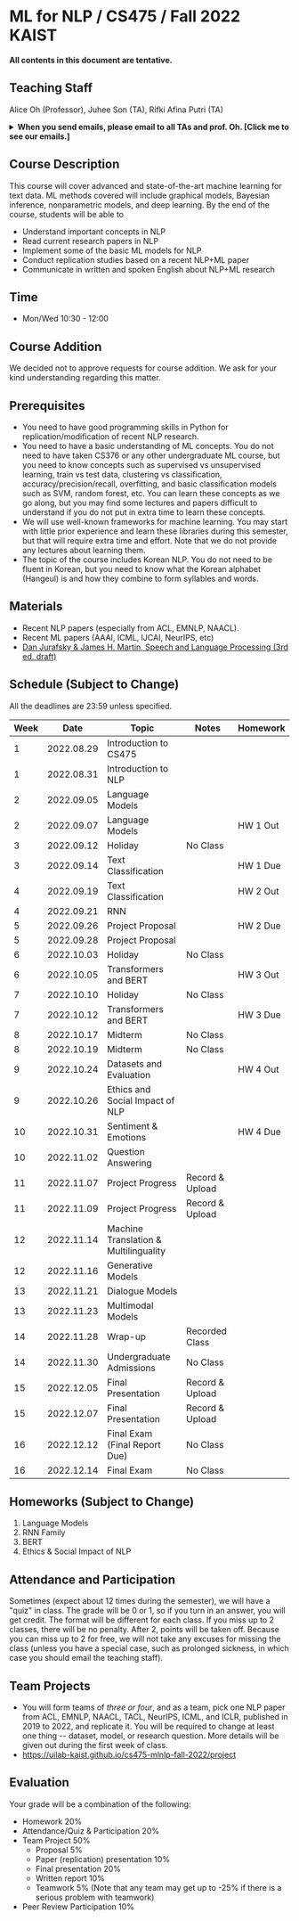 # ML for NLP / CS475 / Fall 2022 KAIST

**All contents in this document are tentative.**

## Teaching Staff

Alice Oh (Professor), Juhee Son (TA), Rifki Afina Putri (TA)

<details>
<summary><strong>When you send emails, please email to all TAs and prof. Oh. [Click me to see our emails.]</strong></summary>

<p><code>alice.oh@kaist.edu, sjh5665@kaist.ac.kr, rifkiaputri@kaist.ac.kr</code></p>

<p><i>And put "CS475" to the title. (e.g., [CS475] Do we have a class on thanksgiving day?)</i></p>

</details>

## Course Description

This course will cover advanced and state-of-the-art machine learning for text data. ML methods covered will include graphical models, Bayesian inference, nonparametric models, and deep learning. By the end of the course, students will be able to

- Understand important concepts in NLP
- Read current research papers in NLP
- Implement some of the basic ML models for NLP
- Conduct replication studies based on a recent NLP+ML paper
- Communicate in written and spoken English about NLP+ML research

## Time
- Mon/Wed 10:30 - 12:00

## Course Addition
We decided not to approve requests for course addition. We ask for your kind understanding regarding this matter.

## Prerequisites  

- You need to have good programming skills in Python for replication/modification of recent NLP research.
- You need to have a basic understanding of ML concepts. You do not need to have taken CS376 or any other undergraduate ML course, but you need to know concepts such as supervised vs unsupervised learning, train vs test data, clustering vs classification, accuracy/precision/recall, overfitting, and basic classification models such as SVM, random forest, etc. You can learn these concepts as we go along, but you may find some lectures and papers difficult to understand if you do not put in extra time to learn these concepts.
- We will use well-known frameworks for machine learning. You may start with little prior experience and learn these libraries during this semester, but that will require extra time and effort. Note that we do not provide any lectures about learning them.
- The topic of the course includes Korean NLP. You do not need to be fluent in Korean, but you need to know what the Korean alphabet (Hangeul) is and how they combine to form syllables and words.

## Materials

- Recent NLP papers (especially from ACL, EMNLP, NAACL).
- Recent ML papers (AAAI, ICML, IJCAI, NeurIPS, etc)
- [Dan Jurafsky & James H. Martin, Speech and Language Processing (3rd ed. draft)](https://web.stanford.edu/~jurafsky/slp3/)

## Schedule (Subject to Change)

All the deadlines are 23:59 unless specified.

| Week | Date       | Topic                                 | Notes               | Homework             |
|------|------------|---------------------------------------|---------------------|----------------------|
|    1 | 2022.08.29 | Introduction to CS475                 |                     |                      |
|    1 | 2022.08.31 | Introduction to NLP                   |                     |                      |
|    2 | 2022.09.05 | Language Models                       |                     |                      |
|    2 | 2022.09.07 | Language Models                       |                     | HW 1 Out             |
|    3 | 2022.09.12 | Holiday                               | No Class            |                      |
|    3 | 2022.09.14 | Text Classification                   |                     | HW 1 Due             |
|    4 | 2022.09.19 | Text Classification                   |                     | HW 2 Out             |
|    4 | 2022.09.21 | RNN                                   |                     |                      |
|    5 | 2022.09.26 | Project Proposal                      |                     | HW 2 Due             |
|    5 | 2022.09.28 | Project Proposal                      |                     |                      |
|    6 | 2022.10.03 | Holiday                               | No Class            |                      |
|    6 | 2022.10.05 | Transformers and BERT                 |                     | HW 3 Out             |
|    7 | 2022.10.10 | Holiday                               | No Class            |                      |
|    7 | 2022.10.12 | Transformers and BERT                 |                     | HW 3 Due             |
|    8 | 2022.10.17 | Midterm                               | No Class            |                      |
|    8 | 2022.10.19 | Midterm                               | No Class            |                      |
|    9 | 2022.10.24 | Datasets and Evaluation               |                     | HW 4 Out             |
|    9 | 2022.10.26 | Ethics and Social Impact of NLP       |                     |                      |
|   10 | 2022.10.31 | Sentiment & Emotions                  |                     | HW 4 Due             |
|   10 | 2022.11.02 | Question Answering                    |                     |                      |
|   11 | 2022.11.07 | Project Progress                      | Record & Upload     |                      |
|   11 | 2022.11.09 | Project Progress                      | Record & Upload     |                      |
|   12 | 2022.11.14 | Machine Translation & Multilinguality |                     |                      |
|   12 | 2022.11.16 | Generative Models                     |                     |                      |
|   13 | 2022.11.21 | Dialogue Models                       |                     |                      |
|   13 | 2022.11.23 | Multimodal Models                     |                     |                      |
|   14 | 2022.11.28 | Wrap-up                               | Recorded Class      |                      |
|   14 | 2022.11.30 | Undergraduate Admissions              | No Class            |                      |
|   15 | 2022.12.05 | Final Presentation                    | Record & Upload     |                      |
|   15 | 2022.12.07 | Final Presentation                    | Record & Upload     |                      |
|   16 | 2022.12.12 | Final Exam (Final Report Due)         | No Class            |                      |
|   16 | 2022.12.14 | Final Exam                            | No Class            |                      |

## Homeworks (Subject to Change)
1. Language Models
2. RNN Family
3. BERT
4. Ethics & Social Impact of NLP

## Attendance and Participation
Sometimes (expect about 12 times during the semester), we will have a "quiz" in class. The grade will be 0 or 1, so if you turn in an answer, you will get credit. The format will be different for each class. If you miss up to 2 classes, there will be no penalty. After 2, points will be taken off. Because you can miss up to 2 for free, we will not take any excuses for missing the class (unless you have a special case, such as prolonged sickness, in which case you should email the teaching staff).

## Team Projects

- You will form teams of *three or four*, and as a team, pick one NLP paper from ACL, EMNLP, NAACL, TACL, NeurIPS, ICML, and ICLR, published in 2019 to 2022, and replicate it. You will be required to change at least one thing -- dataset, model, or research question. More details will be given out during the first week of class.
- https://uilab-kaist.github.io/cs475-mlnlp-fall-2022/project

## Evaluation
Your grade will be a combination of the following:

- Homework 20%
- Attendance/Quiz & Participation 20%
- Team Project 50% 
  - Proposal 5%
  - Paper (replication) presentation 10%
  - Final presentation 20%
  - Written report 10%
  - Teamwork 5% (Note that any team may get up to -25% if there is a serious problem with teamwork)
- Peer Review Participation 10%